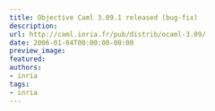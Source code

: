 ```yaml
---
title: Objective Caml 3.09.1 released (bug-fix)
description:
url: http://caml.inria.fr/pub/distrib/ocaml-3.09/
date: 2006-01-04T00:00:00-00:00
preview_image:
featured:
authors:
- inria
tags:
- inria
---
```



